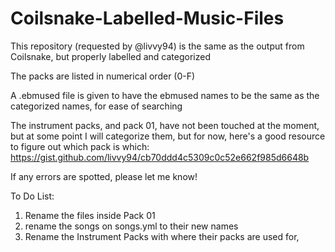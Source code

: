 # Coilsnake-Labelled-Music-Files
This repository (requested by @livvy94) is the same as the output from Coilsnake, but properly labelled and categorized

The packs are listed in numerical order (0-F)

A .ebmused file is given to have the ebmused names to be the same as the categorized names, for ease of searching

The instrument packs, and pack 01, have not been touched at the moment, but at some point I will
categorize them, but for now, here's a good resource to figure out which pack is which: https://gist.github.com/livvy94/cb70ddd4c5309c0c52e662f985d6648b

If any errors are spotted, please let me know!

To Do List:
1. Rename the files inside Pack 01
2. rename the songs on songs.yml to their new names
3. Rename the Instrument Packs with where their packs are used for,
